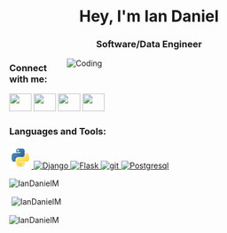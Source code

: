 <!-- [![MasterHead] -->
<h1 align="center">Hey, I'm Ian Daniel</h1>
<h3 align="center">Software/Data Engineer</h3>

<img align="right" alt="Coding" width="400" src="https://cdn.dribbble.com/users/730703/screenshots/6581243/avento.gif" />

<h3 align="left">Connect with me:</h3>
<p align="left"><a href="https://twitter.com/Iam_Iandaniel" target="_blank" rel="noreferrer"><img src="https://raw.githubusercontent.com/danielcranney/readme-generator/main/public/icons/socials/twitter.svg" width="40" height="32" /></a> <a href="https://dev.to/iandante77" target="_blank" rel="noreferrer"><img src="https://raw.githubusercontent.com/danielcranney/readme-generator/main/public/icons/socials/devdotto.svg" width="40" height="32" /></a> <a href="https://www.instagram.com/_iam_iandaniel/" target="_blank" rel="noreferrer"><img src="https://raw.githubusercontent.com/danielcranney/readme-generator/main/public/icons/socials/instagram.svg" width="40" height="32" /></a> <a href="https://www.linkedin.com/in/iandanielmathenge/" target="_blank" rel="noreferrer"><img src="https://raw.githubusercontent.com/danielcranney/readme-generator/main/public/icons/socials/linkedin.svg" width="40" height="32" /></a> 
</p>


<h3 align="left">Languages and Tools:</h3>
<p align="left"> <a href="https://www.python.org" target="_blank" rel="noreferrer"> <img src="https://raw.githubusercontent.com/devicons/devicon/master/icons/python/python-original.svg" alt="python" width="40" height="40"/> </a><a href="https://www.djangoproject.com/" target="_blank" rel="noreferrer"> <img src="https://upload.wikimedia.org/wikipedia/commons/7/75/Django_logo.svg" alt="Django" width="40" height="40"/> </a> <a href="https://flask.palletsprojects.com/en/2.2.x/" target="_blank" rel="noreferrer"> <img src="https://upload.wikimedia.org/wikipedia/commons/thumb/3/3c/Flask_logo.svg/1200px-Flask_logo.svg.png" alt="Flask" width="40" height="40"/> </a> <a
href="https://git-scm.com/" target="_blank" rel="noreferrer"> <img src="https://www.vectorlogo.zone/logos/git-scm/git-scm-icon.svg" alt="git" width="40" height="40"/> </a>  <a 
href="https://www.postgresql.org/" target="_blank" rel="noreferrer"><img src="https://www.postgresql.org/media/img/about/press/elephant.png" width="36" height="36" alt="Postgresql" width="40" height="40"/> </a> 

<p><img align="center" src="https://github-readme-stats.vercel.app/api/top-langs?username=IanDanielM&show_icons=true&locale=en&layout=compact" alt="IanDanielM" /></p>


<p>&nbsp;<img align="center" src="https://github-readme-stats.vercel.app/api?username=IanDanielM&show_icons=true&include_all_commits=true&locale=en" alt="IanDanielM" /></p>

<p><img align="center" src="https://github-readme-streak-stats.herokuapp.com/?user=IanDanielM&" alt="IanDanielM" /></p>
